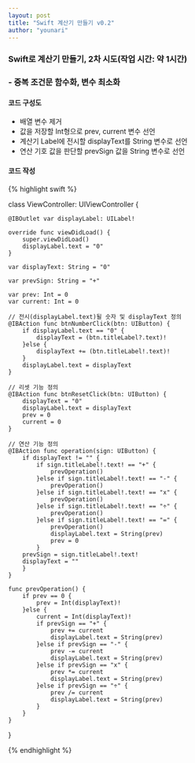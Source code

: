 ```yaml
---
layout: post
title: "Swift 계산기 만들기 v0.2"
author: "younari"
---
```


### Swift로 계산기 만들기, 2차 시도(작업 시간: 약 1시간)
### - 중복 조건문 함수화, 변수 최소화
#### 코드 구성도
- 배열 변수 제거
- 값을 저장할 Int형으로 prev, current 변수 선언
- 계산기 Label에 전시할 displayText를 String 변수로 선언
- 연산 기호 값을 판단할 prevSign 값을 String 변수로 선언

#### 코드 작성
{% highlight swift %}

class ViewController: UIViewController {
    
    @IBOutlet var displayLabel: UILabel!
    
    override func viewDidLoad() {
        super.viewDidLoad()
        displayLabel.text = "0"
    }
    
    var displayText: String = "0"
    
    var prevSign: String = "+"
    
    var prev: Int = 0
    var current: Int = 0
    
    // 전시(displayLabel.text)될 숫자 및 displayText 정의
    @IBAction func btnNumberClick(btn: UIButton) {
        if displayLabel.text == "0" {
            displayText = (btn.titleLabel?.text)!
        }else {
            displayText += (btn.titleLabel!.text)!
        }
        displayLabel.text = displayText
    }
    
    // 리셋 기능 정의
    @IBAction func btnResetClick(btn: UIButton) {
        displayText = "0"
        displayLabel.text = displayText
        prev = 0
        current = 0
    }
    
    // 연산 기능 정의
    @IBAction func operation(sign: UIButton) {
        if displayText != "" {
            if sign.titleLabel!.text! == "+" {
                prevOperation()
            }else if sign.titleLabel!.text! == "-" {
                prevOperation()
            }else if sign.titleLabel!.text! == "x" {
                prevOperation()
            }else if sign.titleLabel!.text! == "÷" {
                prevOperation()
            }else if sign.titleLabel!.text! == "=" {
                prevOperation()
                displayLabel.text = String(prev)
                prev = 0
            }
        prevSign = sign.titleLabel!.text!
        displayText = ""
        }
    }
    
    func prevOperation() {
        if prev == 0 {
            prev = Int(displayText)!
        }else {
            current = Int(displayText)!
            if prevSign == "+" {
                prev += current
                displayLabel.text = String(prev)
            }else if prevSign == "-" {
                prev -= current
                displayLabel.text = String(prev)
            }else if prevSign == "x" {
                prev *= current
                displayLabel.text = String(prev)
            }else if prevSign == "÷" {
                prev /= current
                displayLabel.text = String(prev)
            }
        }
    }
}



{% endhighlight %}
